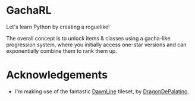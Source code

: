 # GachaRL

Let's learn Python by creating a roguelike!

The overall concept is to unlock items & classes using a gacha-like progression system,
where you initially access one-star versions and can exponentially combine them to rank
them up.

# Acknowledgements

- I'm making use of the fantastic [DawnLine](https://opengameart.org/content/dawnlike-16x16-universal-rogue-like-tileset-v181?page=1)
  tileset, by [DragonDePalatino](https://opengameart.org/users/dragondeplatino).
